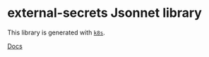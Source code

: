 # external-secrets Jsonnet library

This library is generated with [`k8s`](https://github.com/jsonnet-libs/k8s).

[Docs](https://jsonnet-libs.github.io/external-secrets-libsonnet)

